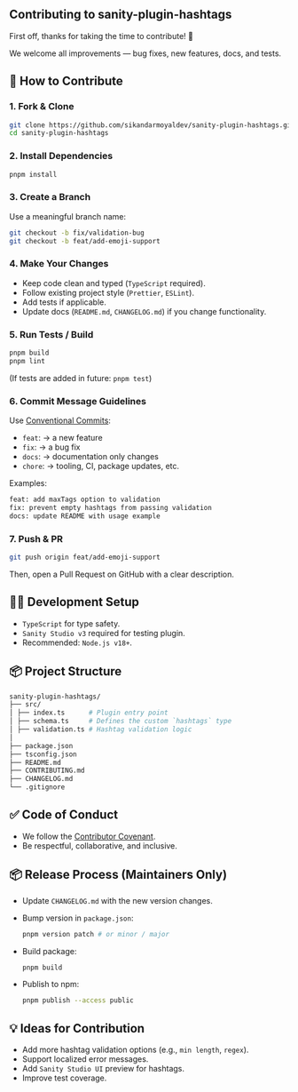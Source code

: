 ## Contributing to sanity-plugin-hashtags

First off, thanks for taking the time to contribute! 🎉

We welcome all improvements — bug fixes, new features, docs, and tests.

## 🚀 How to Contribute

### 1. Fork & Clone

```bash
git clone https://github.com/sikandarmoyaldev/sanity-plugin-hashtags.git
cd sanity-plugin-hashtags
```

### 2. Install Dependencies

```bash
pnpm install
```

### 3. Create a Branch

Use a meaningful branch name:

```bash
git checkout -b fix/validation-bug
git checkout -b feat/add-emoji-support
```

### 4. Make Your Changes

- Keep code clean and typed (`TypeScript` required).
- Follow existing project style (`Prettier`, `ESLint`).
- Add tests if applicable.
- Update docs (`README.md`, `CHANGELOG.md`) if you change functionality.

### 5. Run Tests / Build

```bash
pnpm build
pnpm lint
```

(If tests are added in future: `pnpm test`)

### 6. Commit Message Guidelines

Use [Conventional Commits](https://www.conventionalcommits.org/?utm_source=chatgpt.com):

- `feat`: → a new feature
- `fix`: → a bug fix
- `docs`: → documentation only changes
- `chore`: → tooling, CI, package updates, etc.

Examples:

```bash
feat: add maxTags option to validation
fix: prevent empty hashtags from passing validation
docs: update README with usage example
```

### 7. Push & PR

```bash
git push origin feat/add-emoji-support
```

Then, open a Pull Request on GitHub with a clear description.

## 🧑‍💻 Development Setup

- `TypeScript` for type safety.
- `Sanity Studio v3` required for testing plugin.
- Recommended: `Node.js v18+`.

## 📦 Project Structure

```bash
sanity-plugin-hashtags/
├── src/
│ ├── index.ts      # Plugin entry point
│ ├── schema.ts     # Defines the custom `hashtags` type
│ ├── validation.ts # Hashtag validation logic
│
├── package.json
├── tsconfig.json
├── README.md
├── CONTRIBUTING.md
├── CHANGELOG.md
└── .gitignore
```

## ✅ Code of Conduct

- We follow the [Contributor Covenant](https://www.contributor-covenant.org/?utm_source=chatgpt.com).
- Be respectful, collaborative, and inclusive.

## 📦 Release Process (Maintainers Only)

- Update `CHANGELOG.md` with the new version changes.
- Bump version in `package.json`:

    ```bash
    pnpm version patch # or minor / major
    ```

- Build package:

    ```bash
    pnpm build
    ```

- Publish to npm:

    ```bash
    pnpm publish --access public
    ```

## 💡 Ideas for Contribution

- Add more hashtag validation options (e.g., `min length`, `regex`).
- Support localized error messages.
- Add `Sanity Studio UI` preview for hashtags.
- Improve test coverage.
